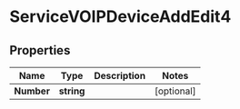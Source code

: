 

# ServiceVOIPDeviceAddEdit4


## Properties

| Name | Type | Description | Notes |
|------------ | ------------- | ------------- | -------------|
|**Number** | **string** |  |  [optional] |



